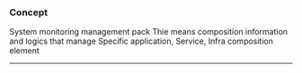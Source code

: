 
### Concept 

System monitoring management pack 
Thie means composition information and logics that 
manage Specific application, Service, Infra  composition element 

---


